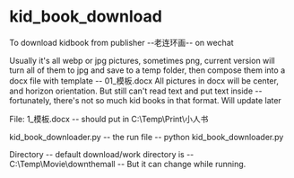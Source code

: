 # kid_book_download
To download kidbook from publisher --老连环画-- on wechat

Usually it's all webp or jpg pictures, sometimes png, current version will turn all of them to jpg and save to a temp folder, then compose them into a docx file with template -- 01_模板.docx
All pictures in docx will be center, and horizon orientation. 
But still can't read text and put text inside -- fortunately, there's not so much kid books in that format. 
Will update later


File:
1_模板.docx -- should put in C:\Temp\Print\小人书

kid_book_downloader.py -- the run file -- python kid_book_downloader.py 

Directory --
default download/work directory is -- C:\Temp\Movie\downthemall -- But it can change while running.

